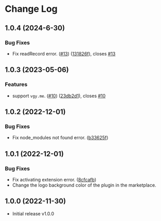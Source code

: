 # Change Log

## 1.0.4 (2024-6-30)

### Bug Fixes

- Fix readRecord error. ([#13](https://github.com/lvboda/vscode-img-fast/issues/13)) ([131826f](https://github.com/lvboda/vscode-img-fast/pull/26/commits/131826fe9640ae910f5e77879cdfbb12d7119487)), closes [#13](https://github.com/lvboda/vscode-img-fast/issues/13)

## 1.0.3 (2023-05-06)

### Features

- support `vgy.me`. ([#10](https://github.com/lvboda/vscode-img-fast/issues/10)) ([23db2d1](https://github.com/lvboda/vscode-img-fast/pull/11/commits/23db2d12b2f22f010aa9c2ff3b3e75864c83b8c3)), closes [#10](https://github.com/lvboda/vscode-img-fast/issues/10)

## 1.0.2 (2022-12-01)

### Bug Fixes

- Fix node_modules not found error. ([b33625f](https://github.com/lvboda/vscode-img-fast/commit/b33625f2988905aa4ddb127e5ae0d7a861f87376))

## 1.0.1 (2022-12-01)

### Bug Fixes

- Fix activating extension error. ([8cfcafb](https://github.com/lvboda/vscode-img-fast/commit/8cfcafbd85103b76c98acc8dea602d02a66322ce))
- Change the logo background color of the plugin in the marketplace.

## 1.0.0 (2022-11-30)

- Initial release v1.0.0